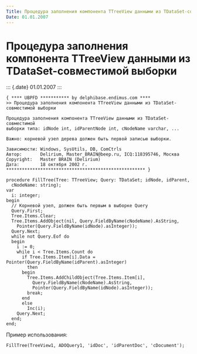 ```yaml
---
Title: Процедура заполнения компонента TTreeView данными из TDataSet-совместимой выборки
Date: 01.01.2007
---
```



Процедура заполнения компонента TTreeView данными из TDataSet-совместимой выборки
=================================================================================

::: {.date}
01.01.2007
:::

    { **** UBPFD *********** by delphibase.endimus.com ****
    >> Процедура заполнения компонента TTreeView данными из TDataSet-совместимой выборки
     
    Процедура заполнения компонента TTreeView данными из TDataSet-совместимой
    выборки типа: idNode int, idParentNode int, cNodeName varchar, ...
     
    Важно: корневой узел дерева должен быть первой записью выборки.
     
    Зависимости: Windows, SysUtils, DB, ComCtrls
    Автор:       Delirium, Master_BRAIN@beep.ru, ICQ:118395746, Москва
    Copyright:   Master BRAIN (Delirium)
    Дата:        18 октября 2002 г.
    ***************************************************** }
     
    procedure FillTree(Tree: TTreeView; Query: TDataSet; idNode, idParent,
      cNodeName: string);
    var
      i: integer;
    begin
      // Корневой узел, должен быть первым в выборке Query
      Query.First;
      Tree.Items.Clear;
      Tree.Items.AddObject(nil, Query.FieldByName(cNodeName).AsString,
        Pointer(Query.FieldByName(idNode).asInteger));
      Query.Next;
      while not Query.Eof do
      begin
        i := 0;
        while i < Tree.Items.Count do
          if Tree.Items.Item[i].Data = Pointer(Query.FieldByName(idParent).asInteger)
            then
          begin
            Tree.Items.AddChildObject(Tree.Items.Item[i],
              Query.FieldByName(cNodeName).AsString,
              Pointer(Query.FieldByName(idNode).asInteger));
            break;
          end
          else
            Inc(i);
        Query.Next;
      end;
    end;

Пример использования:

    FillTree(TreeView1, ADOQuery1, 'idDoc', 'idParentDoc', 'cDocument');

